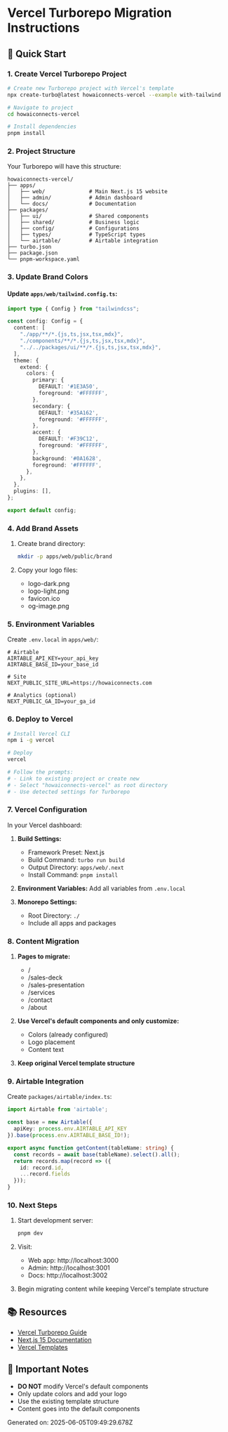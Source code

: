 # Vercel Turborepo Migration Instructions

## 🚀 Quick Start

### 1. Create Vercel Turborepo Project

```bash
# Create new Turborepo project with Vercel's template
npx create-turbo@latest howaiconnects-vercel --example with-tailwind

# Navigate to project
cd howaiconnects-vercel

# Install dependencies
pnpm install
```

### 2. Project Structure

Your Turborepo will have this structure:
```
howaiconnects-vercel/
├── apps/
│   ├── web/              # Main Next.js 15 website
│   ├── admin/            # Admin dashboard
│   └── docs/             # Documentation
├── packages/
│   ├── ui/               # Shared components
│   ├── shared/           # Business logic
│   ├── config/           # Configurations
│   ├── types/            # TypeScript types
│   └── airtable/         # Airtable integration
├── turbo.json
├── package.json
└── pnpm-workspace.yaml
```

### 3. Update Brand Colors

#### Update `apps/web/tailwind.config.ts`:
```typescript
import type { Config } from "tailwindcss";

const config: Config = {
  content: [
    "./app/**/*.{js,ts,jsx,tsx,mdx}",
    "./components/**/*.{js,ts,jsx,tsx,mdx}",
    "../../packages/ui/**/*.{js,ts,jsx,tsx,mdx}",
  ],
  theme: {
    extend: {
      colors: {
        primary: {
          DEFAULT: '#1E3A50',
          foreground: '#FFFFFF',
        },
        secondary: {
          DEFAULT: '#35A162',
          foreground: '#FFFFFF',
        },
        accent: {
          DEFAULT: '#F39C12',
          foreground: '#FFFFFF',
        },
        background: '#0A1628',
        foreground: '#FFFFFF',
      },
    },
  },
  plugins: [],
};

export default config;
```

### 4. Add Brand Assets

1. Create brand directory:
   ```bash
   mkdir -p apps/web/public/brand
   ```

2. Copy your logo files:
   - logo-dark.png
   - logo-light.png
   - favicon.ico
   - og-image.png

### 5. Environment Variables

Create `.env.local` in `apps/web/`:
```env
# Airtable
AIRTABLE_API_KEY=your_api_key
AIRTABLE_BASE_ID=your_base_id

# Site
NEXT_PUBLIC_SITE_URL=https://howaiconnects.com

# Analytics (optional)
NEXT_PUBLIC_GA_ID=your_ga_id
```

### 6. Deploy to Vercel

```bash
# Install Vercel CLI
npm i -g vercel

# Deploy
vercel

# Follow the prompts:
# - Link to existing project or create new
# - Select "howaiconnects-vercel" as root directory
# - Use detected settings for Turborepo
```

### 7. Vercel Configuration

In your Vercel dashboard:

1. **Build Settings:**
   - Framework Preset: Next.js
   - Build Command: `turbo run build`
   - Output Directory: `apps/web/.next`
   - Install Command: `pnpm install`

2. **Environment Variables:**
   Add all variables from `.env.local`

3. **Monorepo Settings:**
   - Root Directory: `./`
   - Include all apps and packages

### 8. Content Migration

1. **Pages to migrate:**
   - /
   - /sales-deck
   - /sales-presentation
   - /services
   - /contact
   - /about

2. **Use Vercel's default components and only customize:**
   - Colors (already configured)
   - Logo placement
   - Content text

3. **Keep original Vercel template structure**

### 9. Airtable Integration

Create `packages/airtable/index.ts`:
```typescript
import Airtable from 'airtable';

const base = new Airtable({
  apiKey: process.env.AIRTABLE_API_KEY
}).base(process.env.AIRTABLE_BASE_ID!);

export async function getContent(tableName: string) {
  const records = await base(tableName).select().all();
  return records.map(record => ({
    id: record.id,
    ...record.fields
  }));
}
```

### 10. Next Steps

1. Start development server:
   ```bash
   pnpm dev
   ```

2. Visit:
   - Web app: http://localhost:3000
   - Admin: http://localhost:3001
   - Docs: http://localhost:3002

3. Begin migrating content while keeping Vercel's template structure

## 📚 Resources

- [Vercel Turborepo Guide](https://vercel.com/docs/monorepos/turborepo)
- [Next.js 15 Documentation](https://nextjs.org/docs)
- [Vercel Templates](https://vercel.com/templates)

## 🎨 Important Notes

- **DO NOT** modify Vercel's default components
- Only update colors and add your logo
- Use the existing template structure
- Content goes into the default components

Generated on: 2025-06-05T09:49:29.678Z
